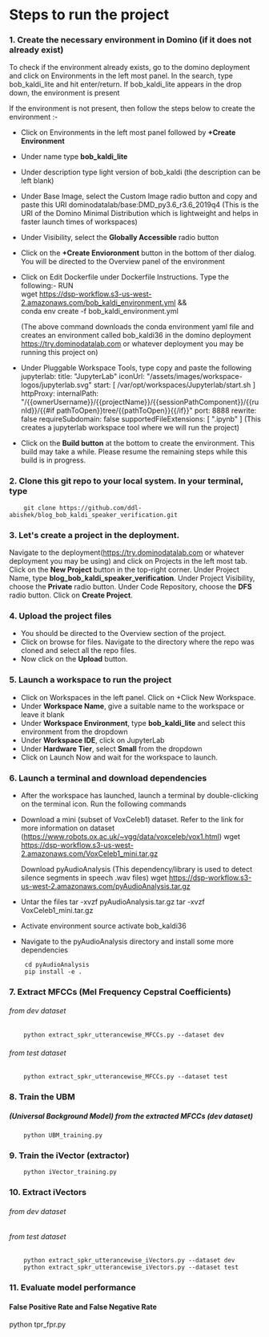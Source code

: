 # Steps to run the project

### 1. Create the necessary environment in Domino (if it does not already exist) 
To check if the environment already exists, go to the domino deployment and click on Environments in the left most panel. 
In the search, type bob_kaldi_lite and hit enter/return. If bob_kaldi_lite appears in the drop down, the environment is present

If the environment is not present, then follow the steps below to create the environment :-
 - Click on Environments in the left most panel followed by **+Create Environment**
 - Under name type **bob_kaldi_lite**
 - Under description type light version of bob_kaldi (the description can be left blank)
 - Under Base Image, select the Custom Image radio button and copy and paste this URI 
        dominodatalab/base:DMD_py3.6_r3.6_2019q4
   (This is the URI of the Domino Minimal Distribution which is lightweight and helps in 
   faster launch times of workspaces)
 - Under Visibility, select the **Globally Accessible** radio button
 - Click on the **+Create Envioronment** button in the bottom of ther dialog. You will be directed to the Overview panel of the environment
 - Click on Edit Dockerfile under Dockerfile Instructions. Type the following:-
        RUN \
          wget https://dsp-workflow.s3-us-west-2.amazonaws.com/bob_kaldi_environment.yml && \
          conda env create -f bob_kaldi_environment.yml
          
    (The above command downloads the conda environment yaml file and creates an environment called bob_kaldi36 in the domino deployment https://try.dominodatalab.com or whatever deployment you may be running this project on)
    
 - Under Pluggable Workspace Tools, type copy and paste the following
        jupyterlab:
          title: "JupyterLab"
          iconUrl: "/assets/images/workspace-logos/jupyterlab.svg"
          start: [  /var/opt/workspaces/Jupyterlab/start.sh ]
          httpProxy:
            internalPath: "/{{ownerUsername}}/{{projectName}}/{{sessionPathComponent}}/{{runId}}/{{#if pathToOpen}}tree/{{pathToOpen}}{{/if}}"
            port: 8888
            rewrite: false
            requireSubdomain: false
          supportedFileExtensions: [ ".ipynb" ]
    (This creates a jupyterlab workspace tool where we will run the project)
 -  Click on the **Build button** at the bottom to create the environment. This build may take a while. Please resume the remaining steps while this build is in progress.

### 2. Clone this git repo to your local system. In your terminal, type 
        git clone https://github.com/ddl-abishek/blog_bob_kaldi_speaker_verification.git

### 3. Let's create a project in the deployment. 
Navigate to the deployment(https://try.dominodatalab.com or whatever deployment you may be using) and click on Projects in the left most tab. Click on the **New Project** button in the top-right corner. Under Project Name, type **blog_bob_kaldi_speaker_verification**. Under Project Visibility, choose the **Private** radio button. Under Code Repository, choose the **DFS** radio button. Click on **Create Project**. 

### 4. Upload the project files
 - You should be directed to the Overview section of the project. 
 - Click on browse for files. Navigate to the directory where the repo was cloned and select all the repo files.
 - Now click on the **Upload** button.

### 5. Launch a workspace to run the project
 - Click on Workspaces in the left panel. Click on +Click New Workspace.
 - Under **Workspace Name**, give a suitable name to the workspace or leave it blank
 - Under **Workspace Environment**, type **bob_kaldi_lite** and select this environment from the dropdown
 - Under **Workspace IDE**, click on JupyterLab
 - Under **Hardware Tier**, select **Small** from the dropdown
 - Click on Launch Now and wait for the workspace to launch.


### 6. Launch a terminal and download dependencies
 - After the workspace has launched, launch a terminal by double-clicking on the terminal icon. Run the following commands
 - Download a mini (subset of VoxCeleb1) dataset. Refer to the link for more information on dataset (https://www.robots.ox.ac.uk/~vgg/data/voxceleb/vox1.html)
        wget https://dsp-workflow.s3-us-west-2.amazonaws.com/VoxCeleb1_mini.tar.gz

   Download pyAudioAnalysis (This dependency/library is used to detect silence segments in speech .wav files)
        wget https://dsp-workflow.s3-us-west-2.amazonaws.com/pyAudioAnalysis.tar.gz

 - Untar the files
        tar -xvzf pyAudioAnalysis.tar.gz
        tar -xvzf VoxCeleb1_mini.tar.gz
        
 - Activate environment
        source activate bob_kaldi36

 - Navigate to the pyAudioAnalysis directory and install some more dependencies
 
        cd pyAudioAnalysis
        pip install -e .

### 7. Extract MFCCs (Mel Frequency Cepstral Coefficients)
###### from dev dataset
        python extract_spkr_utterancewise_MFCCs.py --dataset dev
###### from test dataset
        python extract_spkr_utterancewise_MFCCs.py --dataset test      
       
### 8. Train the UBM 
##### (Universal Background Model) from the extracted MFCCs (dev dataset)
        python UBM_training.py
        
### 9. Train the iVector (extractor)
        python iVector_training.py
        
### 10. Extract iVectors
###### from dev dataset
###### from test dataset
        python extract_spkr_utterancewise_iVectors.py --dataset dev
        python extract_spkr_utterancewise_iVectors.py --dataset test

### 11. Evaluate model performance
#### False Positive Rate and False Negative Rate 
python tpr_fpr.py